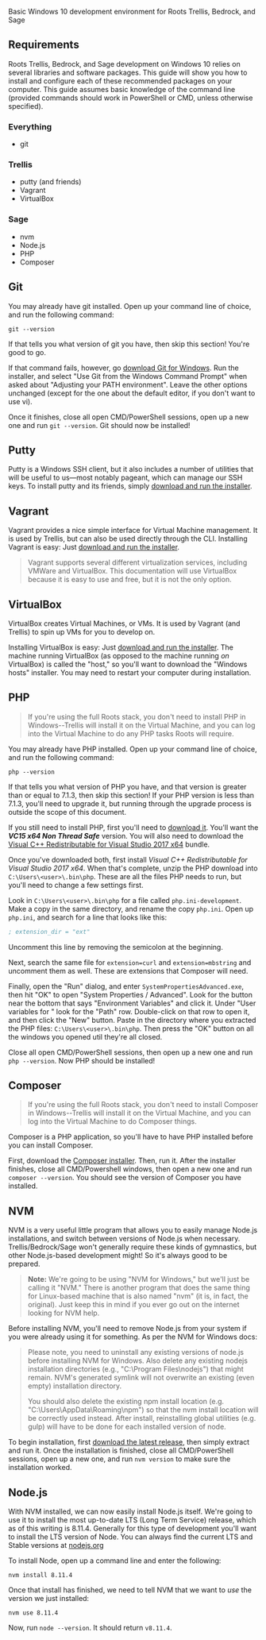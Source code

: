 Basic Windows 10 development environment for Roots Trellis, Bedrock, and Sage

## Requirements

Roots Trellis, Bedrock, and Sage development on Windows 10 relies on several libraries and software packages. This guide will show you how to install and configure each of these recommended packages on your computer. This guide assumes basic knowledge of the command line (provided commands should work in PowerShell or CMD, unless otherwise specified).

### Everything

- git

### Trellis

- putty (and friends)
- Vagrant
- VirtualBox

### Sage

- nvm
- Node.js
- PHP
- Composer

## Git

You may already have git installed. Open up your command line of choice, and run the following command:

```cli
git --version
```

If that tells you what version of git you have, then skip this section! You're good to go.

If that command fails, however, go [download Git for Windows](https://git-scm.com/download/win). Run the installer, and select "Use Git from the Windows Command Prompt" when asked about "Adjusting your PATH environment". Leave the other options unchanged (except for the one about the default editor, if you don't want to use vi).

Once it finishes, close all open CMD/PowerShell sessions, open up a new one and run `git --version`. Git should now be installed!

## Putty

Putty is a Windows SSH client, but it also includes a number of utilities that will be useful to us—most notably pageant, which can manage our SSH keys. To install putty and its friends, simply [download and run the installer](https://www.chiark.greenend.org.uk/~sgtatham/putty/latest.html).

## Vagrant

Vagrant provides a nice simple interface for Virtual Machine management. It is used by Trellis, but can also be
used directly through the CLI. Installing Vagrant is easy: Just [download and run the installer](https://www.vagrantup.com/downloads.html).

> Vagrant supports several different virtualization services, including VMWare and VirtualBox. This documentation
> will use VirtualBox because it is easy to use and free, but it is not the only option.

## VirtualBox

VirtualBox creates Virtual Machines, or VMs. It is used by Vagrant (and Trellis) to spin up VMs for you to develop
on.

Installing VirtualBox is easy: Just [download and run the installer](https://www.virtualbox.org/wiki/Downloads).
The machine running VirtualBox (as opposed to the machine running _on_ VirtualBox) is called the "host," so 
you'll want to download the "Windows hosts" installer. You may need to restart your computer during installation.

## PHP

> If you're using the full Roots stack, you don't need to install PHP in Windows--Trellis will install it on the 
> Virtual Machine, and you can log into the Virtual Machine to do any PHP tasks Roots will require.

You may already have PHP installed. Open up your command line of choice, and run the following command:

```cli
php --version
```

If that tells you what version of PHP you have, and that version is greater than or equal to 7.1.3, then skip this section! If your PHP version is less than 7.1.3, you'll need to upgrade it, but running through the upgrade process is outside the scope of this document.

If you still need to install PHP, first you'll need to [download it](https://windows.php.net/download#php-7.2). You'll want the ***VC15 x64 Non Thread Safe*** version. You will also need to download the [Visual C++ Redistributable for Visual Studio 2017 x64](https://aka.ms/vs/15/release/VC_redist.x64.exe) bundle.

Once you've downloaded both, first install _Visual C++ Redistributable for Visual Studio 2017 x64_. When that's complete, unzip the PHP download into `C:\Users\<user>\.bin\php`. These are all the files PHP needs to run, but you'll need to change a few settings first. 

Look in `C:\Users\<user>\.bin\php` for a file called `php.ini-development`. Make a copy in the same directory, and rename the copy `php.ini`. Open up `php.ini`, and search for a line that looks like this:

```ini
; extension_dir = "ext"
```

Uncomment this line by removing the semicolon at the beginning. 

Next, search the same file for `extension=curl` and `extension=mbstring` and uncomment them as well. These are extensions that Composer will need.

Finally, open the "Run" dialog, and enter `SystemPropertiesAdvanced.exe`, then hit "OK" to open "System Properties / Advanced". Look for the button near the bottom that says "Environment Variables" and click it. Under "User variables for <user>" look for the "Path" row. Double-click on that row to open it, and then click the "New" button. Paste in the directory where you extracted the PHP files: `C:\Users\<user>\.bin\php`. Then press the "OK" button on all the windows you opened util they're all closed.

Close all open CMD/PowerShell sessions, then open up a new one and run `php --version`. Now PHP should be installed!

## Composer

> If you're using the full Roots stack, you don't need to install Composer in Windows--Trellis will install it on the 
> Virtual Machine, and you can log into the Virtual Machine to do Composer things.

Composer is a PHP application, so you'll have to have PHP installed before you can install Composer.

First, download the [Composer installer](https://getcomposer.org/Composer-Setup.exe). Then, run it. After the installer finishes, close all CMD/Powershell windows, then open a new one and run `composer --version`. You should see the version of Composer you have installed.

## NVM

NVM is a very useful little program that allows you to easily manage Node.js installations, and switch between versions of Node.js when necessary. Trellis/Bedrock/Sage won't generally require these kinds of gymnastics, but other Node.js-based development might! So it's always good to be prepared.

> **Note:** We're going to be using "NVM for Windows," but we'll just be calling it "NVM." There is another program that does the same thing for Linux-based machine that is also named "nvm" (it is, in fact, the original). Just keep this in mind if you ever go out on the internet looking for NVM help.

Before installing NVM, you'll need to remove Node.js from your system if you were already using it for something. As per the NVM for Windows docs:

> Please note, you need to uninstall any existing versions of node.js before installing NVM for Windows. Also delete any existing nodejs installation directories (e.g., "C:\Program Files\nodejs") that might remain. NVM's generated symlink will not overwrite an existing (even empty) installation directory.
> 
> You should also delete the existing npm install location (e.g. "C:\Users<user>\AppData\Roaming\npm") so that the nvm install location will be correctly used instead. After install, reinstalling global utilities (e.g. gulp) will have to be done for each installed version of node.

To begin installation, first [download the latest release](https://github.com/coreybutler/nvm-windows/releases), then simply extract and run it. Once the installation is finished, close all CMD/PowerShell sessions, open up a new one, and run `nvm version` to make sure the installation worked.

## Node.js

With NVM installed, we can now easily install Node.js itself. We're going to use it to install the most up-to-date LTS (Long Term Service) release, which as of this writing is 8.11.4. Generally for this type of development you'll want to install the LTS version of Node. You can always find the current LTS and Stable versions at [nodejs.org](https://nodejs.org) 

To install Node, open up a command line and enter the following:

```cli
nvm install 8.11.4
```

Once that install has finished, we need to tell NVM that we want to _use_ the version we just installed:

```cli
nvm use 8.11.4
```

Now, run `node --version`. It should return `v8.11.4`.


